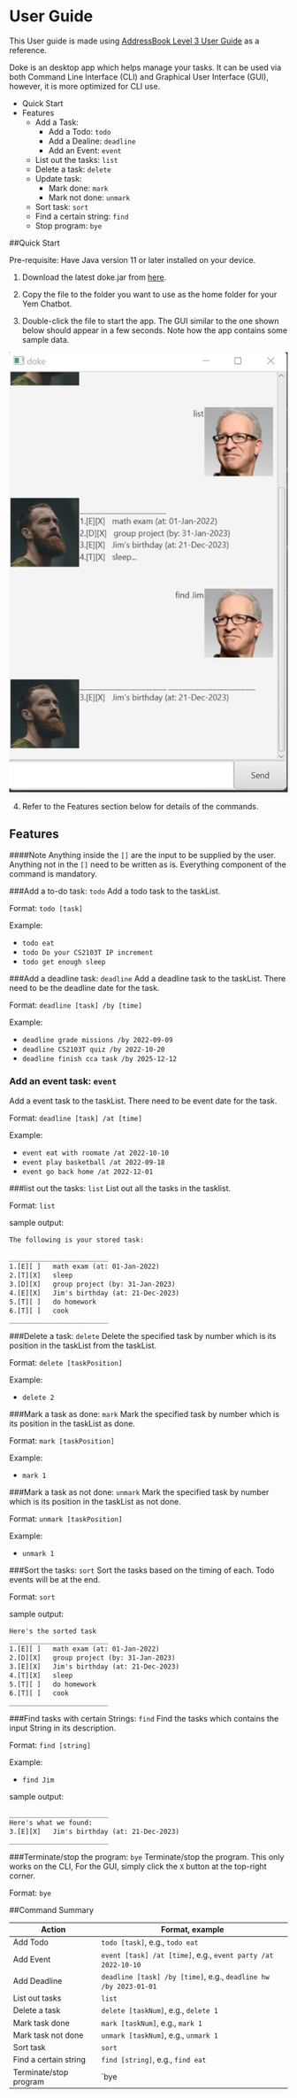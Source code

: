 # User Guide

This User guide is made using [AddressBook Level 3 User Guide](https://se-education.org/addressbook-level3/UserGuide.html) as a reference.

Doke is an desktop app which helps manage your tasks. It can be used via both Command Line Interface (CLI) and Graphical User Interface (GUI), however, it is more optimized for CLI use.

* Quick Start
* Features
  * Add a Task:
    * Add a Todo: `todo`
    * Add a Dealine: `deadline`
    * Add an Event: `event`
  * List out the tasks: `list`
  * Delete a task: `delete`
  * Update task:
    * Mark done: `mark`
    * Mark not done: `unmark`
  * Sort task: `sort`
  * Find a certain string: `find`
  * Stop program: `bye`

##Quick Start 

Pre-requisite: Have Java version 11 or later installed on your device.

1. Download the latest doke.jar from [here]().

2. Copy the file to the folder you want to use as the home folder for your Yem Chatbot.

3. Double-click the file to start the app. The GUI similar to the one shown below should appear in a few seconds. Note how the app contains some sample data.

![](Ui.png)

4. Refer to the Features section below for details of the commands.


## Features 
####Note
Anything inside the `[]` are the input to be supplied by the user. Anything not in the `[]` need to be written as is. Everything component of the command is mandatory.

###Add a to-do task: `todo`
Add a todo task to the taskList.

Format: `todo [task]`

Example:
* `todo eat`
* `todo Do your CS2103T IP increment`
* `todo get enough sleep`

###Add a deadline task: `deadline`
Add a deadline task to the taskList. There need to be the deadline date for the task.

Format: `deadline [task] /by [time]`

Example:
* `deadline grade missions /by 2022-09-09`
* `deadline CS2103T quiz /by 2022-10-20`
* `deadline finish cca task /by 2025-12-12`

### <a name="event"></a> Add an event task: `event`
Add a event task to the taskList. There need to be event date for the task.

Format: `deadline [task] /at [time]`

Example:
* `event eat with roomate /at 2022-10-10`
* `event play basketball /at 2022-09-18`
* `event go back home /at 2022-12-01`

###list out the tasks: `list`
List out all the tasks in the tasklist.

Format: `list`

sample output:
```
The following is your stored task:

_________________________ 
1.[E][ ]   math exam (at: 01-Jan-2022)
2.[T][X]   sleep
3.[D][X]   group project (by: 31-Jan-2023)
4.[E][X]   Jim's birthday (at: 21-Dec-2023)
5.[T][ ]   do homework
6.[T][ ]   cook
_________________________ 
```

###Delete a task: `delete`
Delete the specified task by number which is its position in the taskList from the taskList.

Format: `delete [taskPosition]`

Example:
* `delete 2`

###Mark a task as done: `mark`
Mark the specified task by number which is its position in the taskList as done.


Format: `mark [taskPosition]`

Example:
* `mark 1`

###Mark a task as not done: `unmark`
Mark the specified task by number which is its position in the taskList as not done.


Format: `unmark [taskPosition]`

Example:
* `unmark 1`

###Sort the tasks: `sort`
Sort the tasks based on the timing of each. Todo events will be at the end.

Format: `sort`

sample output:
```
Here's the sorted task
_________________________ 
1.[E][ ]   math exam (at: 01-Jan-2022)
2.[D][X]   group project (by: 31-Jan-2023)
3.[E][X]   Jim's birthday (at: 21-Dec-2023)
4.[T][X]   sleep
5.[T][ ]   do homework
6.[T][ ]   cook
_________________________
```

###Find tasks with certain Strings: `find`
Find the tasks which contains the input String in its description.

Format: `find [string]`

Example:
* `find Jim`

sample output:
```
_________________________ 
Here's what we found:
3.[E][X]   Jim's birthday (at: 21-Dec-2023)
_________________________ 
```

###Terminate/stop the program: `bye`
Terminate/stop the program. This only works on the CLI, For the GUI, simply click the `X` button at the top-right corner.

Format: `bye`


##Command Summary

| Action                 | Format, example                                                  |
|------------------------|------------------------------------------------------------------|
| Add Todo               | `todo [task]`, e.g., `todo eat`                                  |
| Add Event              | `event [task] /at [time]`, e.g., `event party /at 2022-10-10`    |
| Add Deadline           | `deadline [task] /by [time]`, e.g., `deadline hw /by 2023-01-01` |
| List out tasks         | `list`                                                           |
| Delete a task          | `delete [taskNum]`, e.g., `delete 1`                             |
| Mark task done         | `mark [taskNum]`, e.g., `mark 1`                                 |
| Mark task not done     | `unmark [taskNum]`, e.g., `unmark 1`                             |
| Sort task              | `sort`                                                           |
| Find a certain string  | `find [string]`, e.g., `find eat`                                |
| Terminate/stop program | `bye                                                             |



